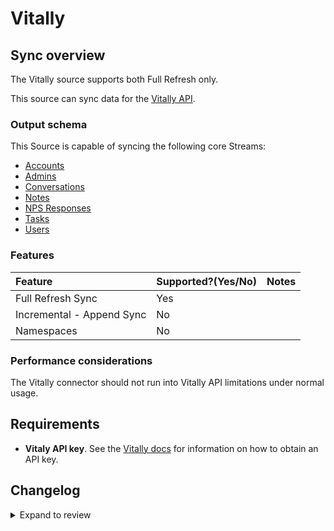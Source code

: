 # Vitally

## Sync overview

The Vitally source supports both Full Refresh only.

This source can sync data for the [Vitally API](https://docs.vitally.io/pushing-data-to-vitally/rest-api).

### Output schema

This Source is capable of syncing the following core Streams:

- [Accounts](https://docs.vitally.io/pushing-data-to-vitally/rest-api/accounts)
- [Admins](https://docs.vitally.io/pushing-data-to-vitally/rest-api/admins)
- [Conversations](https://docs.vitally.io/pushing-data-to-vitally/rest-api/conversations)
- [Notes](https://docs.vitally.io/pushing-data-to-vitally/rest-api/notes)
- [NPS Responses](https://docs.vitally.io/pushing-data-to-vitally/rest-api/nps-responses)
- [Tasks](https://docs.vitally.io/pushing-data-to-vitally/rest-api/tasks)
- [Users](https://docs.vitally.io/pushing-data-to-vitally/rest-api/users)

### Features

| Feature                   | Supported?\(Yes/No\) | Notes |
| :------------------------ | :------------------- | :---- |
| Full Refresh Sync         | Yes                  |       |
| Incremental - Append Sync | No                   |       |
| Namespaces                | No                   |       |

### Performance considerations

The Vitally connector should not run into Vitally API limitations under normal usage.

## Requirements

- **Vitaly API key**. See the [Vitally docs](https://docs.vitally.io/pushing-data-to-vitally/rest-api#authentication) for information on how to obtain an API key.

## Changelog

<details>
  <summary>Expand to review</summary>

| Version | Date       | Pull Request                                             | Subject                                     |
| :------ | :--------- | :------------------------------------------------------- | :------------------------------------------ |
| 0.4.3 | 2025-09-17 | [61256](https://github.com/airbytehq/airbyte/pull/61256) | Update dependencies |
| 0.4.2 | 2025-05-24 | [60783](https://github.com/airbytehq/airbyte/pull/60783) | Update dependencies |
| 0.4.1 | 2025-05-10 | [59942](https://github.com/airbytehq/airbyte/pull/59942) | Update dependencies |
| 0.4.0 | 2025-05-05 | [58062](https://github.com/airbytehq/airbyte/pull/58062) | Fix subdomain parameter config |
| 0.3.10 | 2025-05-04 | [59561](https://github.com/airbytehq/airbyte/pull/59561) | Update dependencies |
| 0.3.9 | 2025-04-26 | [58951](https://github.com/airbytehq/airbyte/pull/58951) | Update dependencies |
| 0.3.8 | 2025-04-20 | [58018](https://github.com/airbytehq/airbyte/pull/58018) | Update dependencies |
| 0.3.7 | 2025-04-05 | [57478](https://github.com/airbytehq/airbyte/pull/57478) | Update dependencies |
| 0.3.6 | 2025-03-29 | [56894](https://github.com/airbytehq/airbyte/pull/56894) | Update dependencies |
| 0.3.5 | 2025-03-22 | [56255](https://github.com/airbytehq/airbyte/pull/56255) | Update dependencies |
| 0.3.4 | 2025-03-08 | [55622](https://github.com/airbytehq/airbyte/pull/55622) | Update dependencies |
| 0.3.3 | 2025-03-01 | [55090](https://github.com/airbytehq/airbyte/pull/55090) | Update dependencies |
| 0.3.2 | 2025-02-22 | [54500](https://github.com/airbytehq/airbyte/pull/54500) | Update dependencies |
| 0.3.1 | 2025-02-15 | [47470](https://github.com/airbytehq/airbyte/pull/47470) | Update dependencies |
| 0.3.0 | 2025-02-12 | [53648](https://github.com/airbytehq/airbyte/pull/53648) | Add support for custom domain. |
| 0.2.1 | 2024-08-16 | [44196](https://github.com/airbytehq/airbyte/pull/44196) | Bump source-declarative-manifest version |
| 0.2.0 | 2024-08-14 | [44049](https://github.com/airbytehq/airbyte/pull/44049) | Refactor connector to manifest-only format |
| 0.1.13 | 2024-08-12 | [43850](https://github.com/airbytehq/airbyte/pull/43850) | Update dependencies |
| 0.1.12 | 2024-08-10 | [43505](https://github.com/airbytehq/airbyte/pull/43505) | Update dependencies |
| 0.1.11 | 2024-08-03 | [43189](https://github.com/airbytehq/airbyte/pull/43189) | Update dependencies |
| 0.1.10 | 2024-07-27 | [42607](https://github.com/airbytehq/airbyte/pull/42607) | Update dependencies |
| 0.1.9 | 2024-07-20 | [41877](https://github.com/airbytehq/airbyte/pull/41877) | Update dependencies |
| 0.1.8 | 2024-07-10 | [41378](https://github.com/airbytehq/airbyte/pull/41378) | Update dependencies |
| 0.1.7 | 2024-07-09 | [41223](https://github.com/airbytehq/airbyte/pull/41223) | Update dependencies |
| 0.1.6 | 2024-07-06 | [40808](https://github.com/airbytehq/airbyte/pull/40808) | Update dependencies |
| 0.1.5 | 2024-06-25 | [40287](https://github.com/airbytehq/airbyte/pull/40287) | Update dependencies |
| 0.1.4 | 2024-06-22 | [40189](https://github.com/airbytehq/airbyte/pull/40189) | Update dependencies |
| 0.1.3 | 2024-06-25 | [38605](https://github.com/airbytehq/airbyte/pull/38605) | Make compatible with builder |
| 0.1.2 | 2024-06-06 | [39203](https://github.com/airbytehq/airbyte/pull/39203) | [autopull] Upgrade base image to v1.2.2 |
| 0.1.1 | 2024-05-20 | [38446](https://github.com/airbytehq/airbyte/pull/38446) | [autopull] base image + poetry + up_to_date |
| 0.1.0 | 2022-10-27 | [18545](https://github.com/airbytehq/airbyte/pull/18545) | Add Vitally Source Connector |

</details>
